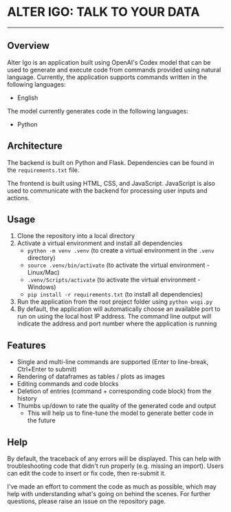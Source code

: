# ALTER IGO: TALK TO YOUR DATA

---

## Overview

Alter Igo is an application built using OpenAI's Codex model that can be used to generate and execute code from commands provided using natural language. Currently, the application supports commands written in the following languages:
- English

The model currently generates code in the following languages:
- Python

## Architecture

The backend is built on Python and Flask. Dependencies can be found in the `requirements.txt` file.

The frontend is built using HTML, CSS, and JavaScript. JavaScript is also used to communicate with the backend for processing user inputs and actions.

## Usage

1. Clone the repository into a local directory
2. Activate a virtual environment and install all dependencies
    - `python -m venv .venv` (to create a virtual environment in the `.venv` directory)
    - `source .venv/bin/activate` (to activate the virtual environment - Linux/Mac)
    - `.venv/Scripts/activate` (to activate the virtual environment - Windows)
    - `pip install -r requirements.txt` (to install all dependencies)
3. Run the application from the root project folder using `python wsgi.py`
4. By default, the application will automatically choose an available port to run on using the local host IP address. The command line output will indicate the address and port number where the application is running

## Features

- Single and multi-line commands are supported (Enter to line-break, Ctrl+Enter to submit)
- Rendering of dataframes as tables / plots as images
- Editing commands and code blocks
- Deletion of entries (command + corresponding code block) from the history
- Thumbs up/down to rate the quality of the generated code and output
    - This will help us to fine-tune the model to generate better code in the future

## Help

By default, the traceback of any errors will be displayed. This can help with troubleshooting code that didn't run properly (e.g. missing an import). Users can edit the code to insert or fix code, then re-submit it.

I've made an effort to comment the code as much as possible, which may help with understanding what's going on behind the scenes. For further questions, please raise an issue on the repository page.
